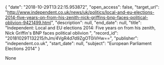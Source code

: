 {
  "date": "2018-10-29T13:22:15.953872", 
  "open_access": false, 
  "target_url": "http://www.independent.co.uk/news/uk/politics/local-and-eu-elections-2014-five-years-on-from-his-zenith-nick-griffins-bnp-faces-political-oblivion-9421499.html", 
  "description": null, 
  "end_date": null, 
  "title": "Independent:  Local and EU elections 2014: Five years on from his zenith, Nick Griffin's BNP faces political oblivion ", 
  "record_id": "20181029T132215/hJm/4VgR4d7d9ZgOT0iVHw==", 
  "publisher": "independent.co.uk", 
  "start_date": null, 
  "subject": "European Parliament Elections 2014"
}

None